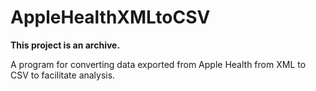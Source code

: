 # AppleHealthXMLtoCSV
**This project is an archive.**

A program for converting data exported from Apple Health from XML to CSV to facilitate analysis.
